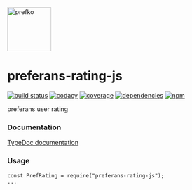 <a href="http://prefko.com">
  <img alt="prefko" src="https://avatars0.githubusercontent.com/u/46445292?s=200" width="100">
</a>

# preferans-rating-js
[![build status](https://img.shields.io/travis/prefko/preferans-rating-js.svg?branch=master)](https://travis-ci.org/prefko/preferans-rating-js)
[![codacy](https://img.shields.io/codacy/grade/1877e4f84716402888fd97bd6c881d0f.svg)](https://www.codacy.com/project/prefko/preferans-rating-js/dashboard)
[![coverage](https://img.shields.io/coveralls/github/prefko/preferans-rating-js/master.svg)](https://coveralls.io/github/prefko/preferans-rating-js?branch=master)
[![dependencies](https://david-dm.org/prefko/preferans-rating-js.svg)](https://www.npmjs.com/package/preferans-rating-js)
[![npm](https://img.shields.io/npm/dt/preferans-rating-js.svg)](https://www.npmjs.com/package/preferans-rating-js)

preferans user rating

### Documentation

[TypeDoc documentation](https://prefko.github.io/preferans-rating-js/docs/)

### Usage

    const PrefRating = require("preferans-rating-js");
    ...
